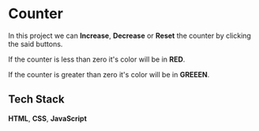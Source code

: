 # Counter
In this project we can **Increase**, **Decrease** or **Reset** the counter by clicking the said buttons.

If the counter is less than zero it's color will be in **RED**.

If the counter is greater than zero it's color will be in **GREEEN**.


## Tech Stack
**HTML**, **CSS**, **JavaScript**
